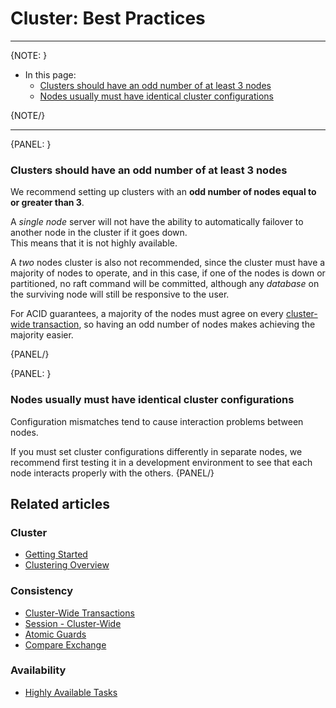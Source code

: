 # Cluster: Best Practices

---

{NOTE: }

* In this page:
   * [Clusters should have an odd number of at least 3 nodes](../../)
   * [Nodes usually must have identical cluster configurations](../../)

{NOTE/}

---

{PANEL: }

### Clusters should have an odd number of at least 3 nodes

We recommend setting up clusters with an **odd number of nodes equal to or greater than 3**.

A _single node_ server will not have the ability to automatically failover to another node in the cluster if it goes down.  
This means that it is not highly available.  

A _two_ nodes cluster is also not recommended, since the cluster must have a majority of nodes to operate, 
and in this case, if one of the nodes is down or partitioned, no raft command will be committed, although any _database_ on the surviving node will still be responsive to the user.  

For ACID guarantees, a majority of the nodes must agree on every [cluster-wide transaction](../../server/clustering/cluster-transactions), 
so having an odd number of nodes makes achieving the majority easier.

{PANEL/}

{PANEL: }

### Nodes usually must have identical cluster configurations

Configuration mismatches tend to cause interaction problems between nodes.

If you must set cluster configurations differently in separate nodes, we recommend first testing it 
in a development environment to see that each node interacts properly with the others.
{PANEL/}

## Related articles 

### Cluster

- [Getting Started](../../start/getting-started)
- [Clustering Overview](../../server/clustering/overview)

### Consistency

- [Cluster-Wide Transactions](../../server/clustering/cluster-transactions)
- [Session - Cluster-Wide](../../client-api/session/cluster-transaction)
- [Atomic Guards](../../client-api/operations/compare-exchange/atomic-guards)
- [Compare Exchange](../../client-api/operations/compare-exchange/overview)

### Availability

- [Highly Available Tasks](../../server/clustering/distribution/highly-available-tasks)

